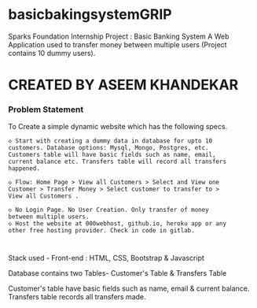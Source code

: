 # basicbakingsystemGRIP

Sparks Foundation Internship Project : Basic Banking System A Web Application used to transfer money between multiple users (Project contains 10 dummy users).

# CREATED BY ASEEM KHANDEKAR
 
 ### Problem Statement
 To Create a simple dynamic website which has the following specs.

    ◇ Start with creating a dummy data in database for upto 10
    customers. Database options: Mysql, Mongo, Postgres, etc.
    Customers table will have basic fields such as name, email,
    current balance etc. Transfers table will record all transfers
    happened.
    
    ◇ Flow: Home Page > View all Customers > Select and View one
    Customer > Transfer Money > Select customer to transfer to >
    View all Customers .
    
    ◇ No Login Page. No User Creation. Only transfer of money
    between multiple users.
    ◇ Host the website at 000webhost, github.io, heroku app or any
    other free hosting provider. Check in code in gitlab.
#
Stack used - Front-end : HTML, CSS, Bootstrap & Javascript

Database contains two Tables- Customer's Table & Transfers Table

Customer's table have basic fields such as name, email & current balance. Transfers table records all transfers made.

